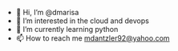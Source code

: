 - 👋 Hi, I’m @dmarisa
- 👀 I’m interested in the cloud and devops
- 🌱 I’m currently learning python
- 📫 How to reach me mdantzler92@yahoo.com

<!---
dmarisa/dmarisa is a ✨ special ✨ repository because its `README.md` (this file) appears on your GitHub profile.
You can click the Preview link to take a look at your changes.
--->
